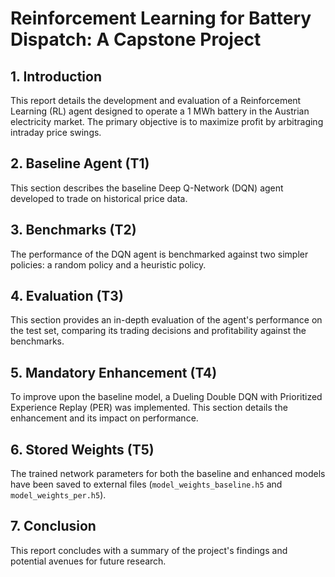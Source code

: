 # Reinforcement Learning for Battery Dispatch: A Capstone Project

## 1. Introduction

This report details the development and evaluation of a Reinforcement Learning (RL) agent designed to operate a 1 MWh battery in the Austrian electricity market. The primary objective is to maximize profit by arbitraging intraday price swings.

## 2. Baseline Agent (T1)

This section describes the baseline Deep Q-Network (DQN) agent developed to trade on historical price data.

## 3. Benchmarks (T2)

The performance of the DQN agent is benchmarked against two simpler policies: a random policy and a heuristic policy.

## 4. Evaluation (T3)

This section provides an in-depth evaluation of the agent's performance on the test set, comparing its trading decisions and profitability against the benchmarks.

## 5. Mandatory Enhancement (T4)

To improve upon the baseline model, a Dueling Double DQN with Prioritized Experience Replay (PER) was implemented. This section details the enhancement and its impact on performance.

## 6. Stored Weights (T5)

The trained network parameters for both the baseline and enhanced models have been saved to external files (`model_weights_baseline.h5` and `model_weights_per.h5`).

## 7. Conclusion

This report concludes with a summary of the project's findings and potential avenues for future research.
